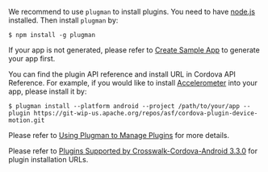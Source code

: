 We recommend to use `plugman` to install plugins. You need to have [node.js](http://nodejs.org/) installed. Then install `plugman` by:

    $ npm install -g plugman

If your app is not generated, please refer to [Create Sample App](Create-Sample-App-With-Crosswalk-Cordova-Android) to generate your app first. 

You can find the plugin API reference and install URL in Cordova API Reference. For example, if you would like to install [Accelerometer](http://cordova.apache.org/docs/en/3.3.0/cordova_accelerometer_accelerometer.md.html#Accelerometer) into your app, please install it by:
 
    $ plugman install --platform android --project /path/to/your/app --plugin https://git-wip-us.apache.org/repos/asf/cordova-plugin-device-motion.git

Please refer to [Using Plugman to Manage Plugins](http://cordova.apache.org/docs/en/3.3.0/plugin_ref_plugman.md.html) for more details.

Please refer to [Plugins Supported by Crosswalk-Cordova-Android 3.3.0](Plugins-List-@-3.3.0-Supported-by-Crosswalk-Cordova-Android) for plugin installation URLs.